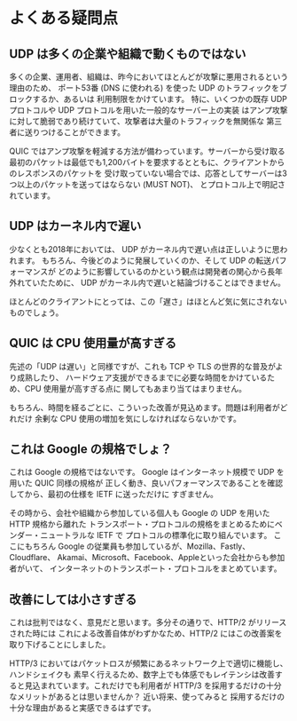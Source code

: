 # よくある疑問点

## UDP は多くの企業や組織で動くものではない

多くの企業、運用者、組織は、昨今においてほとんどが攻撃に悪用されるという理由のため、
ポート53番 (DNS に使われる) を使った UDP のトラフィックをブロックするか、あるいは
利用制限をかけています。
特に、いくつかの既存 UDP プロトコルや UDP プロトコルを用いた一般的なサーバー上の実装
はアンプ攻撃に対して脆弱であり続けていて、攻撃者は大量のトラフィックを無関係な
第三者に送りつけることができます。

QUIC ではアンプ攻撃を軽減する方法が備わっています。サーバーから受け取る
最初のパケットは最低でも1,200バイトを要求するとともに、クライアントからのレスポンスのパケットを
受け取っていない場合では、応答としてサーバーは3つ以上のパケットを送ってはならない (MUST NOT)、
とプロトコル上で明記されています。

## UDP はカーネル内で遅い

少なくとも2018年においては、 UDP がカーネル内で遅い点は正しいように思われます。
もちろん、今後どのように発展していくのか、そして UDP の転送パフォーマンスが
どのように影響しているのかという観点は開発者の関心から長年外れていたために、
UDP がカーネル内で遅いと結論づけることはできません。

ほとんどのクライアントにとっては、この「遅さ」はほとんど気に気にされないものでしょう。

## QUIC は CPU 使用量が高すぎる

先述の「UDP は遅い」と同様ですが、これも TCP や TLS の世界的な普及がより成熟したり、
ハードウェア支援ができるまでに必要な時間をかけているため、CPU 使用量が高すぎる点に
関してもあまり当てはまりません。

もちろん、時間を経るごとに、こういった改善が見込めます。問題は利用者がどれだけ
余剰な CPU 使用の増加を気にしなければならないかです。

## これは Google の規格でしょ？

これは Google の規格ではないです。 Google はインターネット規模で UDP を用いた QUIC 同様の規格が
正しく動き、良いパフォーマンスであることを確認してから、最初の仕様を IETF に送っただけに
すぎません。

その時から、会社や組織から参加している個人も Google の UDP を用いた HTTP 規格から離れた
トランスポート・プロトコルの規格をまとめるためにベンダー・ニュートラルな IETF で
プロトコルの標準化に取り組んでいます。
ここにもちろん Google の従業員も参加しているが、Mozilla、Fastly、Cloudflare、
Akamai、Microsoft、Facebook、Appleといった会社からも参加者がいて、
インターネットのトランスポート・プロトコルをまとめています。


## 改善にしては小さすぎる

これは批判ではなく、意見だと思います。多分その通りで、HTTP/2 がリリースされた時には
これによる改善自体がわずかなため、HTTP/2 にはこの改善案を取り下げることにしました。

HTTP/3 においてはパケットロスが頻繁にあるネットワーク上で適切に機能し、ハンドシェイクも
素早く行えるため、数字上でも体感でもレイテンシは改善すると見込まれています。これだけでも利用者が
HTTP/3 を採用するだけの十分なメリットがあるとは思いませんか？ 近い将来、使ってみると
採用するだけの十分な理由があると実感できるはずです。

